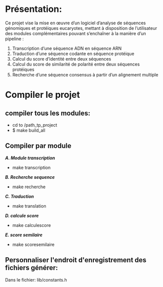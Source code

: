 Présentation:
==============
Ce projet vise la mise en œuvre d’un logiciel d’analyse de séquences génomiques et protéiques eucaryotes, mettant à
disposition de l’utilisateur des modules complémentaires pouvant s’enchaîner à la manière d’un pipeline :
 
1. Transcription d’une séquence ADN en séquence ARN
2. Traduction d’une séquence codante en séquence protéique 
3. Calcul du score d’identité entre deux séquences 
4. Calcul du score de similarité de polarité entre deux séquences protéiques 
5. Recherche d’une séquence consensus à partir d’un alignement multiple

Compiler le projet
==================
compiler tous les modules:
-----------------
+ cd to /path_tp_project
+ $ make build_all

Compiler par module
---------------------

***A. Module transcription***
   + make transcription

***B. Recherche sequence***
   + make recherche

***C. Traduction***
   + make translation

***D. calcule score***
   + make calculescore

***E. score semilaire***
   + make scoresemilaire


Personnaliser l'endroit d'enregistrement des fichiers générer:
-------------------------------------------------------------
Dans le fichier: lib/constants.h


